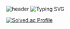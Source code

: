![header](https://capsule-render.vercel.app/api?type=waving&color=FFA07A&text=&animation=twinkling&height=100)
![Typing SVG](https://readme-typing-svg.demolab.com?font=Alkatra&weight=500&size=45&duration=3500&pause=3&color=FFA07A&center=false&vCenter=false&multiline=true&repeat=true&width=1000&height=100&lines=Welcome+to+Hyeju's+GitHub!👋)


[![Solved.ac Profile](http://mazassumnida.wtf/api/v2/generate_badge?boj=hyeju373)](https://solved.ac/hyeju373/) 
<!--![image](https://github.com/hanaeju/hanaeju/assets/98371516/22af176d-b511-4863-9b18-9b70a6567252)-->



<!--
![Anurag's GitHub stats](https://github-readme-stats.vercel.app/api?username=hanaeju&show_icons=true&theme=radical)
![Top Langs](https://github-readme-stats.vercel.app/api/top-langs/?username=hanaeju&layout=compact&theme=dracula) 
**hanaeju/hanaeju** is a ✨ _special_ ✨ repository because its `README.md` (this file) appears on your GitHub profile.
Here are some ideas to get you started:

- 🔭 I’m currently working on ...
- 🌱 I’m currently learning ...
- 👯 I’m looking to collaborate on ...
- 🤔 I’m looking for help with ...
- 💬 Ask me about ...
- 📫 How to reach me: ...
- 😄 Pronouns: ...
- ⚡ Fun fact: ...
-->
